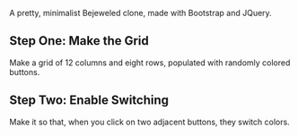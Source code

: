 A pretty, minimalist Bejeweled clone, made with Bootstrap and JQuery.

## Step One: Make the Grid

Make a grid of 12 columns and eight rows, populated with randomly colored buttons.

## Step Two: Enable Switching

Make it so that, when you click on two adjacent buttons, they switch colors.